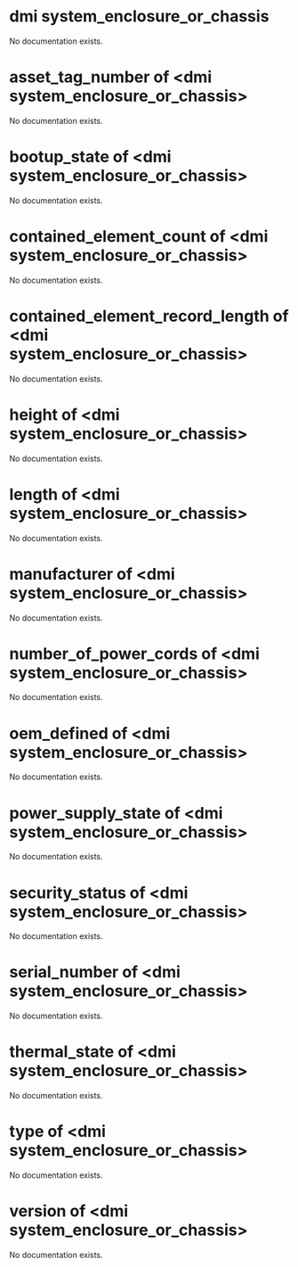# dmi system_enclosure_or_chassis

No documentation exists.

# asset_tag_number of &lt;dmi system_enclosure_or_chassis&gt;

No documentation exists.

# bootup_state of &lt;dmi system_enclosure_or_chassis&gt;

No documentation exists.

# contained_element_count of &lt;dmi system_enclosure_or_chassis&gt;

No documentation exists.

# contained_element_record_length of &lt;dmi system_enclosure_or_chassis&gt;

No documentation exists.

# height of &lt;dmi system_enclosure_or_chassis&gt;

No documentation exists.

# length of &lt;dmi system_enclosure_or_chassis&gt;

No documentation exists.

# manufacturer of &lt;dmi system_enclosure_or_chassis&gt;

No documentation exists.

# number_of_power_cords of &lt;dmi system_enclosure_or_chassis&gt;

No documentation exists.

# oem_defined of &lt;dmi system_enclosure_or_chassis&gt;

No documentation exists.

# power_supply_state of &lt;dmi system_enclosure_or_chassis&gt;

No documentation exists.

# security_status of &lt;dmi system_enclosure_or_chassis&gt;

No documentation exists.

# serial_number of &lt;dmi system_enclosure_or_chassis&gt;

No documentation exists.

# thermal_state of &lt;dmi system_enclosure_or_chassis&gt;

No documentation exists.

# type of &lt;dmi system_enclosure_or_chassis&gt;

No documentation exists.

# version of &lt;dmi system_enclosure_or_chassis&gt;

No documentation exists.
